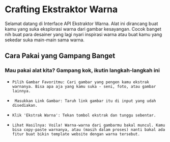# Crafting Ekstraktor Warna

Selamat datang di Interface API Ekstraktor Warna. Alat ini dirancang buat kamu yang suka eksplorasi warna dari gambar kesayangan. Cocok banget nih buat para desainer yang lagi nyari inspirasi warna atau buat kamu yang sekedar suka main-main sama warna.

## Cara Pakai yang Gampang Banget

### Mau pakai alat kita? Gampang kok, ikutin langkah-langkah ini

-     Pilih Gambar Favoritmu: Cari gambar yang pengen kamu ekstrak warnanya. Bisa apa aja yang kamu suka - seni, foto, atau gambar lainnya.
-      Masukkan Link Gambar: Taruh link gambar itu di input yang udah disediakan.
-     Klik 'Ekstrak Warna': Tekan tombol ekstrak dan tunggu sebentar.
-     Lihat Hasilnya: Voila! Warna-warna dari gambarmu bakal muncul. Kamu bisa copy-paste warnanya, atau (masih dalam proses) nanti bakal ada fitur buat bikin template website dengan warna tersebut.
